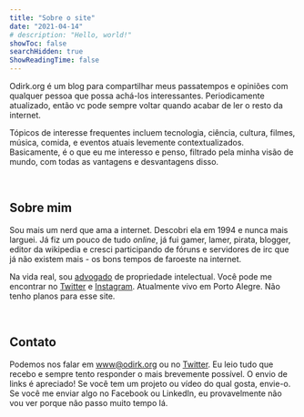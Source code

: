 ```yaml
---
title: "Sobre o site"
date: "2021-04-14"
# description: "Hello, world!"
showToc: false
searchHidden: true
ShowReadingTime: false
---
```


Odirk.org é um blog para compartilhar meus passatempos e opiniões com qualquer pessoa que possa achá-los interessantes. Periodicamente atualizado, então vc pode sempre voltar quando acabar de ler o resto da internet. 

Tópicos de interesse frequentes incluem tecnologia, ciência, cultura, filmes, música, comida, e eventos atuais levemente contextualizados. Basicamente, é o que eu me interesso e penso, filtrado pela minha visão de mundo, com todas as vantagens e desvantagens disso.

&nbsp;
&nbsp;

## Sobre mim

Sou mais um nerd que ama a internet. Descobri ela em 1994 e nunca mais larguei. Já fiz um pouco de tudo *online*, já fui gamer, lamer, pirata, blogger, editor da wikipedia e cresci participando de fóruns e servidores de irc que já não existem mais - os bons tempos de faroeste na internet.

Na vida real, sou [advogado](https://gabrielduro.com.br) de propriedade intelectual. Você pode me encontrar no [Twitter](https://twitter.com/odirk) e [Instagram](https://instagram.com/odirk). Atualmente vivo em Porto Alegre. Não tenho planos para esse site.

&nbsp;
&nbsp;

## Contato

Podemos nos falar em [www@odirk.org](mailto:www@odirk.org) ou no [Twitter](https://twitter.org/odirk). Eu leio tudo que recebo e sempre tento responder o mais brevemente possível. O envio de links é apreciado! Se você tem um projeto ou vídeo do qual gosta, envie-o. Se você me enviar algo no Facebook ou LinkedIn, eu provavelmente não vou ver porque não passo muito tempo lá.